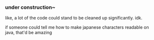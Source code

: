 ### under construction~

like, a lot of the code could stand to be cleaned up significantly. idk.

if someone could tell me how to make japanese characters readable on java, that'd be amazing
